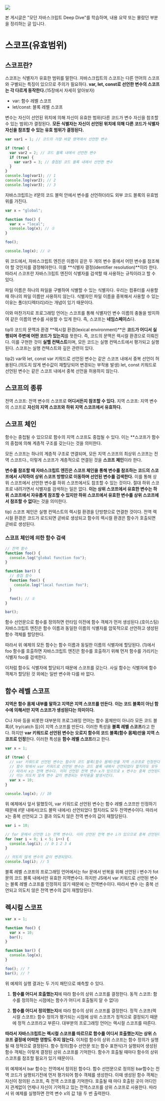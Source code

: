 ![](https://i.imgur.com/LOqoalW.png)

본 게시글은 "모던 자바스크립트 Deep Dive"를 학습하며, 내용 요약 또는 몰랐던 부분을 정리하는 글 입니다.

# 스코프(유효범위)

## 스코프란?

스코프는 식별자가 유효한 범위를 말한다.
자바스크립트의 스코프는 다른 언어의 스코프와 구별되는 특징이 있으므로 주의가 필요하다.
**var, let, const로 선언한 변수의 스코프는 각 다르게 동작한다.**(15장에서 자세히 알아보자)

- var: 함수 레벨 스코프
- let/const: 블록 레벨 스코프

변수는 자신이 선언된 위치에 의해 자신이 유효한 범위(다른 코드가 변수 자신을 참조할 수 있는 범위)가 결정된다.
**모든 식별자는 자신이 선언된 위치에 의해 다른 코드가 식별자 자신을 참조할 수 있는 유효 범위가 결정된다.**

```javascript
var var1 = 1; // 코드의 가장 바깥 영역에서 선언한 변수

if (true) {
  var var2 = 2; // 코드 블록 내에서 선언한 변수
  if (true) {
    var var3 = 3; // 중첩된 코드 블록 내에서 선언한 변수
  }
}
console.log(var1); // 1
console.log(var2); // 2
console.log(var3); // 3
```

자바스크립트는 if문의 코드 블럭 안에서 변수를 선언하더라도 외부 코드 블록의 유효범위를 가진다.

```javascript
var x = "global";

function foo() {
  var x = "local";
  console.log(x); // ①
}

foo();

console.log(x); // ②
```

위 코드에서, 자바스크립트 엔진은 이름이 같은 두 개의 변수 중에서 어떤 변수를 참조해야 할 것인지를 결정해야한다.
이를 **식별자 결정(identifier resolution)**이라 한다.
따라서 스코프란 자바스크립트 엔진이 식별자를 검색할 때 사용하는 규칙이라고 할 수 있다.

파일 이름은 하나의 파일을 구별하여 식별할 수 있는 식별자다.
우리는 컴퓨터를 사용할 때 하나의 파일 이름만 사용하지 않는다.
식별자인 파일 이름을 중복해서 사용할 수 있는 이유는 폴더(디렉터리)라는 개념이 있기 때문이다.

이와 마찬가지로 프로그래밍 언어는 스코프를 통해 식별자인 변수 이름의 충돌을 방지하여 같은 이름의 변수를 사용할 수 있게 한다.
즉, 스코프는 **네임스페이스**다.

tip1) 코드의 문맥과 환경
**렉시컬 환경(lexical environment)**은 **코드가 어디서 실행되며 주변에 어떤 코드가 있는지**를 뜻한다.
즉, 코드의 문맥은 렉시컬 환경으로 이뤄진다. 이를 구현한 것이 **실핼 컨텍스트**이며, 모든 코드는 실행 컨텍스트에서 평가되고 실행된다.
스코프는 실행 컨텍스트와 깊은 관련이 있다.

tip2) var와 let, const
var 키워드로 선언된 변수는 같은 스코프 내에서 중복 선언이 허용된다.(의도치 않게 변수값이 재할당되어 변경되는 부작용 발생)
let, const 키워드로 선언된 변수는 같은 스코프 내에서 중복 선언을 허용하지 않는다.

## 스코프의 종류

전역 스코프: 전역 변수의 스코프로 **어디서든지 참조할 수 있다.**
지역 스코프: 지역 변수의 스코프로 **자신의 지역 스코프와 하위 지역 스코프에서 유효하다.**

## 스코프 체인

함수는 중첩될 수 있으므로 함수의 지역 스코프도 중첩될 수 있다.
이는 \*\*스코프가 함수의 중첩에 의해 계층적 구조를 갖는다는 것을 의미한다.

모든 스코프는 하나의 계층적 구조로 연결되며, 모든 지역 스코프의 최상위 스코프는 전역 스코프다.,
이렇게 스코프가 계층적으로 연결된 것을 **스코프 체인**이라 한다.

**변수를 참조할 때 자바스크립트 엔진은 스코프 체인을 통해 변수를 참조하는 코드의 스코프에서 시작하여 상위 스코프 방향으로 이동하며 선언된 변수를 검색한다.**
이를 통해 상위 스코프에서 선언한 변수를 하위 스코프에서도 참조할 수 있는 것이다. 절대 하위 스코프로 내려가면서 식별자를 검색하는 일은 없다.
**이는 상위 스코프에서 유효한 변수는 하위 스코프에서 자유롭게 참조할 수 있지만 하위 스코프에서 유효한 변수를 상위 스코프에서 참조할 수 없다**는 것을 의미한다.

tip) 스코프 체인은 실행 컨텍스트의 렉시컬 환경을 단방향으로 연결한 것이다. 전역 렉시컬 환경은 코드가 로드되면 곧바로 생성되고 함수의 렉시컬 환경은 함수가 호출되면 곧바로 생성된다.

### 스코프 체인에 의한 함수 검색

```javascript
// 전역 함수
function foo() {
  console.log("global function foo");
}

function bar() {
  // 중첩 함수
  function foo() {
    console.log("local function foo");
  }

  foo(); // ①
}

bar();
```

함수 선언문으로 함수를 정의하면 런타임 이전에 함수 객체가 먼저 생성된다.(호이스팅)
자바스크립트 엔진은 함수 이름과 동일한 이름의 식별자를 암묵적으로 선언하고 생성된 함수 객체를 할당한다.

따라서 위 예제의 모든 함수는 함수 이름과 동일한 이름의 식별자에 할당된다.
(1)에서 foo 함수를 호출하면 자바스크립트 엔진은 함수를 호출하기 위해 먼저 함수를 가리키는 식별자 foo를 검색한다.

이처럼 함수도 식별자에 할당되기 때문에 스코프를 갖는다. 사실 함수는 식별자에 함수 객체가 할당된 것 외에는 일반 변수와 다를 바 없다.

## 함수 레벨 스코프

**지역은 함수 몸체 내부를 말하고 지역은 지역 스코프를 만든다.**
**이는 코드 블록이 아닌 함수에 의해서만 지역 스코프가 생성된다는 의미이다.**

C나 자바 등을 비롯한 대부분의 프로그래밍 언어는 함수 몸체만이 아니라 모든 코드 블록(if, try/catch 등)이 지역 스코프를 만든다.
이러한 특성을 **블록 레벨 스코프**라고 한다. 하지만 **var 키워드로 선언된 변수는 오로지 함수의 코드 블록(함수 몸체)만을 지역 스코프로 인정**한다.
이러한 특성을 **함수 레벨 스코프**라고 한다.

```javascript
var x = 1;

if (true) {
  // var 키워드로 선언된 변수는 함수의 코드 블록(함수 몸체)만을 지역 스코프로 인정한다.
  // 함수 밖에서 var 키워드로 선언된 변수는 코드 블록 내에서 선언되었다 할지라도 모두 전역 변수다.
  // 따라서 x는 전역 변수다. 이미 선언된 전역 변수 x가 있으므로 x 변수는 중복 선언된다.
  // 이는 의도치 않게 변수 값이 변경되는 부작용을 발생시킨다.
  var x = 10;
}

console.log(x); // 10
```

위 예제에사 앞서 말했듯이, var 키워드로 선언된 변수는 함수 레벨 스코프만 인정하기 때문에 if문 내에서(코드 블럭 내에서) 선언되었다 할지라도 모두 전역변수이다.
따라서 x는 중복 선언되고 그 결과 의도치 않은 전역 변수의 값이 재할당된다.

```javascript
var i = 10;

// for 문에서 선언한 i는 전역 변수다. 이미 선언된 전역 변수 i가 있으므로 중복 선언된다.
for (var i = 0; i < 5; i++) {
  console.log(i); // 0 1 2 3 4
}

// 의도치 않게 변수의 값이 변경되었다.
console.log(i); // 5
```

블록 레벨 스코프의 프로그래밍 언어에서는 for 문에서 반복을 위해 선언된 i 변수가 fot 문의 코드 블록 내에서만 유효한 지역변수다.
하지만 JS에서 var 키워드로 선언된 변수는 블록 레벨 스코프를 인정하지 않기 때문에 i는 전역변수이다.
따라서 변수 i는 중복 선언되고 의도치 않은 전역 변수의 값이 재할당된다.

## 렉시컬 스코프

```javascript
var x = 1;

function foo() {
  var x = 10;
  bar();
}

function bar() {
  console.log(x);
}

foo(); // ?
bar(); // ?
```

위 예제의 실행 결과는 두 가지 패턴으로 예측할 수 있다.

1. **함수를 어디서 호출했는지**에 따라 함수의 상위 스코프를 결정한다.
   동적 스코프: 함수를 정의하는 시점에는 함수가 어디서 호출될지 알 수 없다)

2. **함수를 어디서 정의했는지**에 따라 함수의 상위 스코프를 결정한다.
   정적 스코프(렉시컬 스코프): 함수 정의가 평가되는 시점에 상위 스코프가 정적으로 결정되기 때문에 정적 스코프라고 부른다. 대부분의 프로그래밍 언어는 렉시컬 스코프를 따른다.

**따라서 자바스크립트는 렉시컬 스코프를 따르므로 함수를 어디서 호출했는지는 상위 스코프 결정에 어떠한 영향도 주지 않는다.**
이처럼 함수의 상위 스코프는 함수 정의가 실행될 때 정적으로 결정된다. 함수 정의(함수 선언문 또는 함수 표현식)가 실행되어 생성된 함수 객체는 이렇게 결정된 상위 스코프를 기억한다.
함수가 호출될 때마다 함수의 상위 스코프를 참조할 필요가 있기 때문이다.

위 예제에서 bar 함수는 전역에서 정의된 함수다. 함수 선언문으로 정의된 bar함수는 전역 코드가 실행되기전에 먼저 평가되어 함수 객체를 생성한다.
이때 생성된 함수 객체는 자신이 정의된 스코프, 즉 전역 스코프를 기억한다. 호출될 때 마다 호출된 곳이 어디인지 관계없이 언제나 자신이 기억하고 있는 전역스코프를 상위 스코프로 사용한다.
따라서 위 예제를 실행하면 전역 변수 x의 값 1을 두 번 출력한다.
